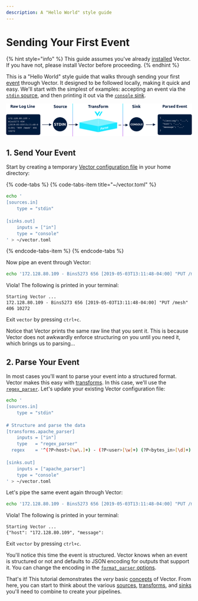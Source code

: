 ```yaml
---
description: A "Hello World" style guide
---
```


# Sending Your First Event

{% hint style="info" %}
This guide assumes you've already [installed](../installation/) Vector. If you have not, please install Vector before proceeding.
{% endhint %}

This is a "Hello World" style guide that walks through sending your first [event](../../about/data-model.md#event) through Vector. It designed to be followed locally, making it quick and easy. We'll start with the simplest of examples: accepting an event via the [`stdin` source](../../usage/configuration/sources/stdin.md), and then printing it out via the [`console` sink](../../usage/configuration/sinks/console.md).

![](../../assets/getting-started-guide.svg)

## 1. Send Your Event

Start by creating a temporary [Vector configuration file](../../usage/configuration/) in your home directory:

{% code-tabs %}
{% code-tabs-item title="~/vector.toml" %}
```bash
echo '
[sources.in]
    type = "stdin"

[sinks.out]
    inputs = ["in"]
    type = "console"
' > ~/vector.toml
```
{% endcode-tabs-item %}
{% endcode-tabs %}

Now pipe an event through Vector:

```bash
echo '172.128.80.109 - Bins5273 656 [2019-05-03T13:11:48-04:00] "PUT /mesh" 406 10272' | vector --config ~/vector.toml
```

Viola! The following is printed in your terminal:

```text
Starting Vector ...
172.128.80.109 - Bins5273 656 [2019-05-03T13:11:48-04:00] "PUT /mesh" 406 10272
```

Exit `vector` by pressing `ctrl+c`.

Notice that Vector prints the same raw line that you sent it. This is because Vector does not awkwardly enforce structuring on you until you need it, which brings us to parsing...

## 2. Parse Your Event

In most cases you'll want to parse your event into a structured format. Vector makes this easy with [transforms](../../usage/configuration/transforms/). In this case, we'll use the [`regex_parser`](../../usage/configuration/transforms/regex_parser.md). Let's update your existing Vector configuration file:

```bash
echo '
[sources.in]
    type = "stdin"

# Structure and parse the data
[transforms.apache_parser]
    inputs = ["in"]
    type   = "regex_parser"
  regex    = '^(?P<host>[\w\.]+) - (?P<user>[\w]+) (?P<bytes_in>[\d]+) \[(?P<timestamp>.*)\] "(?P<method>[\w]+) (?P<path>.*)" (?P<status>[\d]+) (?P<bytes_out>[\d]+)$'

[sinks.out]
    inputs = ["apache_parser"]
    type = "console"
' > ~/vector.toml
```

Let's pipe the same event again through Vector:

```bash
echo '172.128.80.109 - Bins5273 656 [2019-05-03T13:11:48-04:00] "PUT /mesh" 406 10272' | vector --config ~/vector.toml
```

Viola! The following is printed in your terminal:

```text
Starting Vector ...
{"host": "172.128.80.109", "message": 
```

Exit `vector` by pressing `ctrl+c`.

You'll notice this time the event is structured. Vector knows when an event is structured or not and defaults to JSON encoding for outputs that support it. You can change the encoding in the [`format_parser` options](../../usage/configuration/transforms/format_parser.md).

That's it! This tutorial demonstrates the _very_ basic [concepts](../../about/concepts.md) of Vector. From here, you can start to think about the various [sources](../../usage/configuration/sources/), [transforms](../../usage/configuration/transforms/), and [sinks](../../usage/configuration/sinks/) you'll need to combine to create your pipelines.

